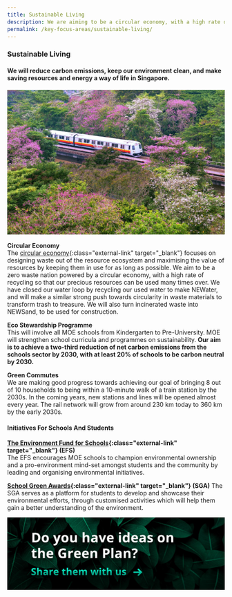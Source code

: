 ```yaml
---
title: Sustainable Living
description: We are aiming to be a circular economy, with a high rate of recycling and reuse. From recycling food to NEWSand, learn how the Singapore Green Plan 2030 will help us become a circular economy. 
permalink: /key-focus-areas/sustainable-living/
---
```


### Sustainable Living

#### We will reduce carbon emissions, keep our environment clean, and make saving resources and energy a way of life in Singapore. 

![Sustainable Living](/images/framework/framework_sustainableliving.jpg)

**Circular Economy**  
The [circular economy](https://www.towardszerowaste.gov.sg/zero-waste-masterplan/chapter2/circular-economy/#:~:text=Unlike%20the%20linear%20economy%2C%20the,for%20as%20long%20as%20possible.&text=Adopting%20a%20circular%20economy%20approach,Resiliences%E2%80%9D%20to%20sustain%20Singapore's%20future.){:class="external-link" target="_blank"} focuses on designing waste out of the resource ecosystem and maximising the value of resources by keeping them in use for as long as possible. We aim to be a zero waste nation powered by a circular economy, with a high rate of recycling so that our precious resources can be used many times over. We have closed our water loop by recycling our used water to make NEWater, and will make a similar strong push towards circularity in waste materials to transform trash to treasure. We will also turn incinerated waste into NEWSand, to be used for construction.

**Eco Stewardship Programme**  
This will involve all MOE schools from Kindergarten to Pre-University. MOE will strengthen school curricula and programmes on sustainability. **Our aim is to achieve a two-third reduction of net carbon emissions from the schools sector by 2030, with at least 20% of schools to be carbon neutral by 2030.** 

**Green Commutes**  
We are making good progress towards achieving our goal of bringing 8 out of 10 households to being within a 10-minute walk of a train station by the 2030s. In the coming years, new stations and lines will be opened almost every year. The rail network will grow from around 230 km today to 360 km by the early 2030s.

#### Initiatives For Schools And Students

**[The Environment Fund for Schools](https://www.cgs.gov.sg/docs/default-source/Resources/efs-web-page-contenta34c09d515f061ce946dff0000c37214.pdf){:class="external-link" target="_blank"} (EFS)**  
The EFS encourages MOE schools to champion environmental ownership and a pro-environment mind-set amongst students and the community by leading and organising environmental initiatives. 

**[School Green Awards](https://sec.org.sg/our-programmes/environmental-awards/){:class="external-link" target="_blank"} (SGA)**
The SGA serves as a platform for students to develop and showcase their environmental efforts, through customised activities which will help them gain a better understanding of the environment.

[![Ideas](/images/framework/framework_ideas.jpg)](https://form.gov.sg/6013d365bedd790011bb9c86)